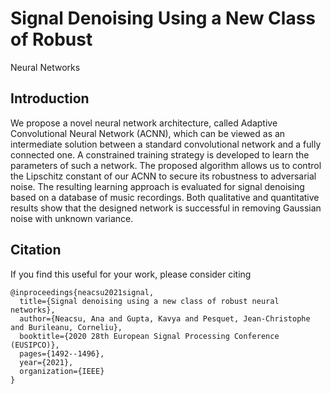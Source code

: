 # Signal Denoising Using a New Class of Robust
Neural Networks 

## Introduction 

We propose a novel neural network architecture, called Adaptive Convolutional Neural Network
(ACNN), which can be viewed as an intermediate solution
between a standard convolutional network and a fully connected
one. A constrained training strategy is developed to learn the
parameters of such a network. The proposed algorithm allows
us to control the Lipschitz constant of our ACNN to secure its
robustness to adversarial noise. The resulting learning approach
is evaluated for signal denoising based on a database of music
recordings. Both qualitative and quantitative results show that
the designed network is successful in removing Gaussian noise
with unknown variance.

## Citation 

If you find this useful for your work, please consider citing

```
@inproceedings{neacsu2021signal,
  title={Signal denoising using a new class of robust neural networks},
  author={Neacsu, Ana and Gupta, Kavya and Pesquet, Jean-Christophe and Burileanu, Corneliu},
  booktitle={2020 28th European Signal Processing Conference (EUSIPCO)},
  pages={1492--1496},
  year={2021},
  organization={IEEE}
}

```
